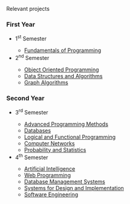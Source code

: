 Relevant projects

### First Year
<ul>
  <li>1<sup>st</sup> Semester</li>
  <ul>
    <li><a href="https://github.com/921-Beltechi-Lois/Fundamentals-of-Programming">Fundamentals of Programming</a></li>
  </ul>
  <li>2<sup>nd</sup> Semester</li>
  <ul>
    <li><a href="https://github.com/921-Beltechi-Lois/Object-Oriented-Programming">Object Oriented Programming</a></li>
    <li><a href="https://github.com/921-Beltechi-Lois/Data-Structures-and-Algorithms">Data Structures and Algorithms</a></li>
    <li><a href="https://github.com/921-Beltechi-Lois/Graph-Algorithms">Graph Algorithms</a></li>
  </ul>
</ul>

### Second Year
<ul>
  <li>3<sup>rd</sup> Semester</li>
  <ul>
    <li><a href="https://github.com/921-Beltechi-Lois/Advanced-Programming-Methods">Advanced Programming Methods</a></li>
    <li><a href="https://github.com/921-Beltechi-Lois/Databases">Databases</a></li>
    <li><a href="https://github.com/921-Beltechi-Lois/Logical-and-Functional-Programming">Logical and Functional Programming</a></li>
    <li><a href="https://github.com/921-Beltechi-Lois/Computer-Networks">Computer Networks</a></li>
    <li><a href="https://github.com/921-Beltechi-Lois/Probability-and-Statistics">Probability and Statistics</a></li>
    
    
  </ul>
  <li>4<sup>th</sup> Semester</li>
  <ul>
    <li><a href="https://github.com/921-Beltechi-Lois/Artificial-Intelligence">Artificial Intelligence</a></li>
    <li><a href="n/a">Web Programming</a></li>
    <li><a href="n/a">Database Management Systems</a></li>
    <li><a href="https://github.com/921-Beltechi-Lois/Systems-for-Design-and-Implementation">Systems for Design and Implementation</a></li>
    <li><a href="https://github.com/921-Beltechi-Lois/Software-Engineering-Web-App-Project">Software Engineering</a></li>
  </ul>
</ul>
  
